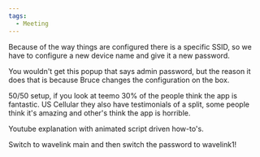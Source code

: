 ```yaml
---
tags:
  - Meeting
---
```


Because of the way things are configured there is a specific SSID, so we have to configure a new device name and give it a new password.

You wouldn't get this popup that says admin password, but the reason it does that is because Bruce changes the configuration on the box.

50/50 setup, if you look at teemo 30% of the people think the app is fantastic.
US Cellular they also have testimonials of a split, some people think it's amazing and other's think the app is horrible.

Youtube explanation with animated script driven how-to's.

Switch to wavelink main and then switch the password to wavelink1!